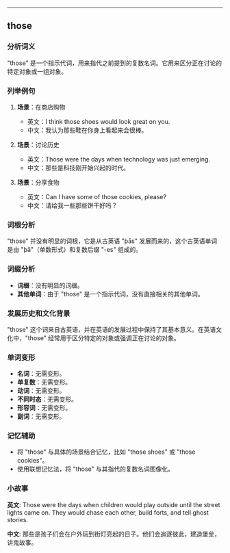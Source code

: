 
---------------
## those
### 分析词义
"those" 是一个指示代词，用来指代之前提到的复数名词。它用来区分正在讨论的特定对象或一组对象。

### 列举例句
1. **场景**：在商店购物
   - 英文：I think those shoes would look great on you.
   - 中文：我认为那些鞋在你身上看起来会很棒。

2. **场景**：讨论历史
   - 英文：Those were the days when technology was just emerging.
   - 中文：那些是科技刚开始兴起的时代。

3. **场景**：分享食物
   - 英文：Can I have some of those cookies, please?
   - 中文：请给我一些那些饼干好吗？

### 词根分析
"those" 并没有明显的词根，它是从古英语 "þās" 发展而来的，这个古英语单词是由 "þā"（单数形式）和复数后缀 "-es" 组成的。

### 词缀分析
- **词缀**：没有明显的词缀。
- **其他单词**：由于 "those" 是一个指示代词，没有直接相关的其他单词。

### 发展历史和文化背景
"those" 这个词来自古英语，并在英语的发展过程中保持了其基本意义。在英语文化中，"those" 经常用于区分特定的对象或强调正在讨论的对象。

### 单词变形
- **名词**：无需变形。
- **单复数**：无需变形。
- **动词**：无需变形。
- **不同时态**：无需变形。
- **形容词**：无需变形。
- **副词**：无需变形。

### 记忆辅助
- 将 "those" 与具体的场景结合记忆，比如 "those shoes" 或 "those cookies"。
- 使用联想记忆法，将 "those" 与其指代的复数名词图像化。

### 小故事
**英文**:
Those were the days when children would play outside until the street lights came on. They would chase each other, build forts, and tell ghost stories.

**中文**:
那些是孩子们会在户外玩到街灯亮起的日子。他们会追逐彼此，建造堡垒，讲鬼故事。

